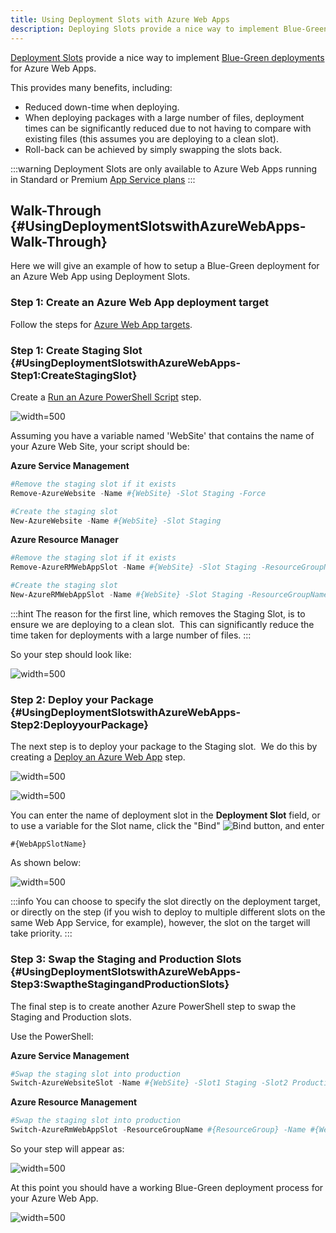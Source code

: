 ```yaml
---
title: Using Deployment Slots with Azure Web Apps
description: Deploying Slots provide a nice way to implement Blue-Green deployments for Azure Web Apps.
---
```


[Deployment Slots](https://azure.microsoft.com/en-us/documentation/articles/web-sites-staged-publishing/) provide a nice way to implement [Blue-Green deployments](http://martinfowler.com/bliki/BlueGreenDeployment.html) for Azure Web Apps.

This provides many benefits, including:

- Reduced down-time when deploying.
- When deploying packages with a large number of files, deployment times can be significantly reduced due to not having to compare with existing files (this assumes you are deploying to a clean slot).
- Roll-back can be achieved by simply swapping the slots back.

:::warning
Deployment Slots are only available to Azure Web Apps running in Standard or Premium [App Service plans](https://azure.microsoft.com/en-us/pricing/details/app-service/plans/)
:::

## Walk-Through {#UsingDeploymentSlotswithAzureWebApps-Walk-Through}

Here we will give an example of how to setup a Blue-Green deployment for an Azure Web App using Deployment Slots.

### Step 1: Create an Azure Web App deployment target

Follow the steps for [Azure Web App targets](/docs/infrastructure/azure/web-app-targets/index.md).

### Step 1: Create Staging Slot {#UsingDeploymentSlotswithAzureWebApps-Step1:CreateStagingSlot}

Create a [Run an Azure PowerShell Script](/docs/deployment-examples/azure-deployments/running-azure-powershell/index.md) step.

![](azure-powershell-script-step.png "width=500")

Assuming you have a variable named 'WebSite' that contains the name of your Azure Web Site, your script should be:

**Azure Service Management**

```powershell
#Remove the staging slot if it exists
Remove-AzureWebsite -Name #{WebSite} -Slot Staging -Force

#Create the staging slot
New-AzureWebsite -Name #{WebSite} -Slot Staging
```

**Azure Resource Manager**

```powershell
#Remove the staging slot if it exists
Remove-AzureRMWebAppSlot -Name #{WebSite} -Slot Staging -ResourceGroupName MyResourceGroup -Force -ErrorAction Continue

#Create the staging slot
New-AzureRMWebAppSlot -Name #{WebSite} -Slot Staging -ResourceGroupName MyResourceGroup
```

:::hint
The reason for the first line, which removes the Staging Slot, is to ensure we are deploying to a clean slot.  This can significantly reduce the time taken for deployments with a large number of files.
:::

So your step should look like:

![](azure-remove-staging-slot-script.png "width=500")

### Step 2: Deploy your Package {#UsingDeploymentSlotswithAzureWebApps-Step2:DeployyourPackage}

The next step is to deploy your package to the Staging slot.  We do this by creating a [Deploy an Azure Web App](/docs/deployment-examples/azure-deployments/deploying-a-package-to-an-azure-web-app/index.md) step.

![](deploy-azure-web-app-step.png "width=500")

![](azure-web-app-selector-with-slot.png "width=500")

You can enter the name of deployment slot in the **Deployment Slot** field, or to use a variable for the Slot name, click the "Bind" ![Bind](bind.png "width=10 Bind") button, and enter

```
#{WebAppSlotName}
```

As shown below:

![](azure-web-app-slot-binding.png "width=500")

:::info
You can choose to specify the slot directly on the deployment target, or directly on the step (if you wish to deploy to multiple different slots on the same Web App Service, for example), however, the slot on the target will take priority. 
:::

### Step 3: Swap the Staging and Production Slots {#UsingDeploymentSlotswithAzureWebApps-Step3:SwaptheStagingandProductionSlots}

The final step is to create another Azure PowerShell step to swap the Staging and Production slots.

Use the PowerShell:

**Azure Service Management**

```powershell
#Swap the staging slot into production
Switch-AzureWebsiteSlot -Name #{WebSite} -Slot1 Staging -Slot2 Production -Force
```

**Azure Resource Management**

```powershell
#Swap the staging slot into production
Switch-AzureRmWebAppSlot -ResourceGroupName #{ResourceGroup} -Name #{Website} -SourceSlotName Staging -DestinationSlotName Production
```

So your step will appear as:

![](azure-web-app-swap-slots-script.png "width=500")

At this point you should have a working Blue-Green deployment process for your Azure Web App.

![](azure-web-app-with-slots-process.png "width=500")
